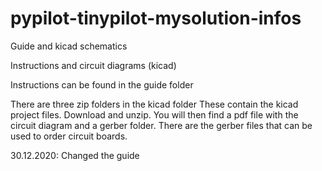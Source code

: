 # pypilot-tinypilot-mysolution-infos
Guide and kicad schematics

Instructions and circuit diagrams (kicad)

Instructions can be found in the guide folder

There are three zip folders in the kicad folder
These contain the kicad project files.
Download and unzip.
You will then find a pdf file with the circuit diagram and a gerber folder. There are the gerber files that can be used to order circuit boards.

30.12.2020: Changed the guide
